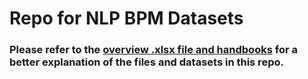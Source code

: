 # Repo for NLP BPM Datasets

### Please refer to the [overview .xlsx file and handbooks](04_documentation) for a better explanation of the files and datasets in this repo.
